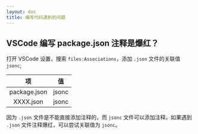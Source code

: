 ```yaml
---
layout: doc
title: 编写代码遇到的问题
---
```


## VSCode 编写 package.json 注释是爆红？

打开 VSCode 设置，搜索 `files:Associations`，添加 `.json` 文件的关联值 `jsonc`;

|      项      |  值   |
| :----------: | :---: |
| package.json | jsonc |
|  XXXX.json   | jsonc |

因为 `.json` 文件是不能直接添加注释的，而 `jsonc` 文件可以添加注释。如果遇到 `.json` 文件注释爆红，可以尝试关联值为 `jsonc`。
